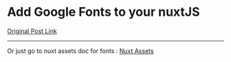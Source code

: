 # Add Google Fonts to your nuxtJS
[Original Post Link](https://stackoverflow.com/questions/51436344/how-to-embed-font-to-all-page-with-nuxt-js)
***
Or just go to nuxt assets doc for fonts : [Nuxt Assets](https://fr.nuxtjs.org/docs/2.x/directory-structure/assets/)
